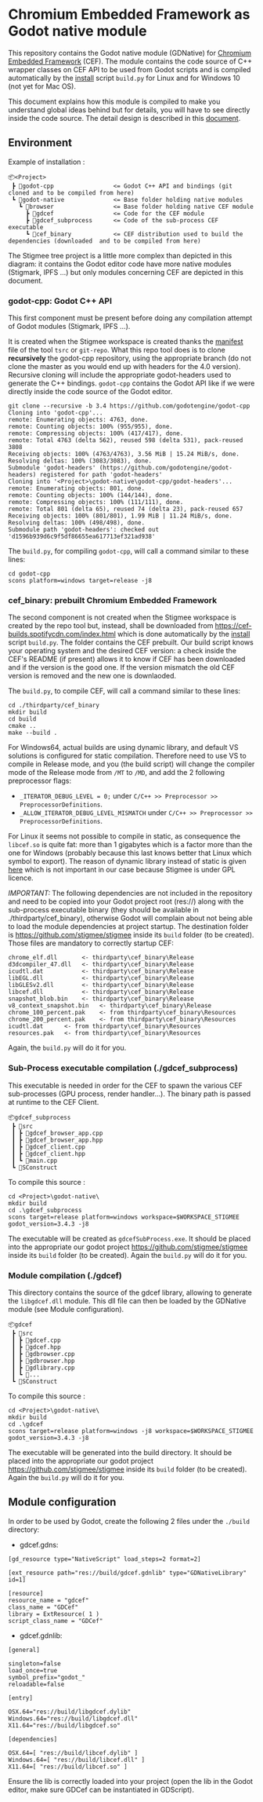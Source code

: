 # Chromium Embedded Framework as Godot native module

This repository contains the Godot native module (GDNative) for [Chromium
Embedded Framework](https://bitbucket.org/chromiumembedded/cef/wiki/Home) (CEF).
The module contains the code source of C++ wrapper classes on CEF API to be used
from Godot scripts and is compiled automatically by the
[install](https://github.com/stigmee/install) script `build.py` for Linux and
for Windows 10 (not yet for Mac OS).

This document explains how this module is compiled to make you understand global
ideas behind but for details, you will have to see directly inside the code
source. The detail design is described in this [document](doc/detailsdesign.md).

## Environment

Example of installation :

```
📦<Project>
 ┣ 📂godot-cpp                 <= Godot C++ API and bindings (git cloned and to be compiled from here)
 ┗ 📂godot-native              <= Base folder holding native modules
   ┗ 📂browser                 <= Base folder holding native CEF module
     ┣ 📂gdcef                 <= Code for the CEF module
     ┣ 📂gdcef_subprocess      <= Code of the sub-process CEF executable
     ┗ 📂cef_binary            <= CEF distribution used to build the dependencies (downloaded  and to be compiled from here)
```

The Stigmee tree project is a little more complex than depicted in this diagram:
it contains the Godot editor code have more native modules (Stigmark, IPFS ...)
but only modules concerning CEF are depicted in this document.

### godot-cpp: Godot C++ API

This first component must be present before doing any compilation attempt of
Godot modules (Stigmark, IPFS ...).

It is created when the Stigmee workspace is created thanks the
[manifest](https://github.com/stigmee/manifest) file of the tool `tsrc` or
`git-repo`.  What this repo tool does is to clone **recursively** the godot-cpp
repository, using the appropriate branch (do not clone the master as you would
end up with headers for the 4.0 version). Recursive cloning will include the
appropriate godot-headers used to generate the C++ bindings. `godot-cpp`
contains the Godot API like if we were directly inside the code source of the
Godot editor.

```
git clone --recursive -b 3.4 https://github.com/godotengine/godot-cpp
Cloning into 'godot-cpp'...
remote: Enumerating objects: 4763, done.
remote: Counting objects: 100% (955/955), done.
remote: Compressing objects: 100% (417/417), done.
remote: Total 4763 (delta 562), reused 598 (delta 531), pack-reused 3808
Receiving objects: 100% (4763/4763), 3.56 MiB | 15.24 MiB/s, done.
Resolving deltas: 100% (3083/3083), done.
Submodule 'godot-headers' (https://github.com/godotengine/godot-headers) registered for path 'godot-headers'
Cloning into '<Project>\godot-native\godot-cpp/godot-headers'...
remote: Enumerating objects: 801, done.
remote: Counting objects: 100% (144/144), done.
remote: Compressing objects: 100% (111/111), done.
remote: Total 801 (delta 65), reused 74 (delta 23), pack-reused 657
Receiving objects: 100% (801/801), 1.99 MiB | 11.24 MiB/s, done.
Resolving deltas: 100% (498/498), done.
Submodule path 'godot-headers': checked out 'd1596b939d6c9f5df86655ea617713ef321ad938'
```

The `build.py`, for compiling `godot-cpp`, will call a command similar to these
lines:

```
cd godot-cpp
scons platform=windows target=release -j8
```

### cef_binary: prebuilt Chromium Embedded Framework

The second component is not created when the Stigmee workspace is created by the
repo tool but, instead, shall be downloaded from
https://cef-builds.spotifycdn.com/index.html which is done automatically by the
[install](https://github.com/stigmee/install) script `build.py`. The folder
contains the CEF prebuilt. Our build script knows your operating system and the
desired CEF version: a check inside the CEF's README (if present) allows it to
know if CEF has been downloaded and if the version is the good one. If the
version mismatch the old CEF version is removed and the new one is downlaoded.

The `build.py`, to compile CEF, will call a command similar to these lines:

```
cd ./thirdparty/cef_binary
mkdir build
cd build
cmake ..
make --build .
```

For Windows64, actual builds are using dynamic library, and default VS solutions
is configured for static compilation. Therefore need to use VS to compile in
Release mode, and you (the build script) will change the compiler mode of the
Release mode from `/MT` to `/MD`, and add the 2 following preprocessor flags:

* `_ITERATOR_DEBUG_LEVEL = 0;`                 under `C/C++ >> Preprocessor >> PreprocessorDefinitions`.
* `_ALLOW_ITERATOR_DEBUG_LEVEL_MISMATCH`       under `C/C++ >> Preprocessor >> PreprocessorDefinitions`.

For Linux it seems not possible to compile in static, as consequence the
`libcef.so` is quite fat: more than 1 gigabytes which is a factor more than the
one for Windows (probably because this last knows better that Linux which symbol
to export). The reason of dynamic library instead of static is given
[here](https://www.magpcss.org/ceforum/viewtopic.php?f=6&t=11182) which is not
important in our case because Stigmee is under GPL licence.

*IMPORTANT:* The following dependencies are not included in the repository and
need to be copied into your Godot project root (res://) along with the
sub-process executable binary (they should be available in
./thirdparty/cef_binary), otherwise Godot will complain about not being able to
load the module dependencies at project startup. The destination folder is
https://github.com/stigmee/stigmee inside its `build` folder (to be
created). Those files are mandatory to correctly startup CEF:

```
chrome_elf.dll       <- thirdparty\cef_binary\Release
d3dcompiler_47.dll   <- thirdparty\cef_binary\Release
icudtl.dat           <- thirdparty\cef_binary\Release
libEGL.dll           <- thirdparty\cef_binary\Release
libGLESv2.dll        <- thirdparty\cef_binary\Release
libcef.dll           <- thirdparty\cef_binary\Release
snapshot_blob.bin    <- thirdparty\cef_binary\Release
v8_context_snapshot.bin   <- thirdparty\cef_binary\Release
chrome_100_percent.pak    <- from thirdparty\cef_binary\Resources
chrome_200_percent.pak    <- from thirdparty\cef_binary\Resources
icudtl.dat      <- from thirdparty\cef_binary\Resources
resources.pak   <- from thirdparty\cef_binary\Resources
```

Again, the `build.py` will do it for you.

### Sub-Process executable compilation (./gdcef_subprocess)

This executable is needed in order for the CEF to spawn the various CEF
sub-processes (GPU process, render handler...). The binary path is passed at
runtime to the CEF Client.

```
📦gdcef_subprocess
 ┣ 📂src
 ┃ ┣ 📜gdcef_browser_app.cpp
 ┃ ┣ 📜gdcef_browser_app.hpp
 ┃ ┣ 📜gdcef_client.cpp
 ┃ ┣ 📜gdcef_client.hpp
 ┃ ┗ 📜main.cpp
 ┗ 📜SConstruct
```

To compile this source :

```
cd <Project>\godot-native\
mkdir build
cd .\gdcef_subprocess
scons target=release platform=windows workspace=$WORKSPACE_STIGMEE godot_version=3.4.3 -j8
```

The executable will be created as `gdcefSubProcess.exe`. It should be placed
into the appropriate our godot project https://github.com/stigmee/stigmee inside
its `build` folder (to be created). Again the `build.py` will do it for you.

### Module compilation (./gdcef)

This directory contains the source of the gdcef library, allowing to generate
the `libgdcef.dll` module. This dll file can then be loaded by the GDNative
module (see Module configuration).

```
📦gdcef
 ┣ 📂src
 ┃ ┣ 📜gdcef.cpp
 ┃ ┣ 📜gdcef.hpp
 ┃ ┣ 📜gdbrowser.cpp
 ┃ ┣ 📜gdbrowser.hpp
 ┃ ┣ 📜gdlibrary.cpp
 ┃ ┗ 📜...
 ┗ 📜SConstruct
```

To compile this source :

```
cd <Project>\godot-native\
mkdir build
cd .\gdcef
scons target=release platform=windows -j8 workspace=$WORKSPACE_STIGMEE godot_version=3.4.3 -j8
```

The executable will be generated into the build directory. It should be placed
into the appropriate our godot project https://github.com/stigmee/stigmee inside
its `build` folder (to be created). Again the `build.py` will do it for you.

## Module configuration

In order to be used by Godot, create the following 2 files under the `./build`
directory:

- gdcef.gdns:
```
[gd_resource type="NativeScript" load_steps=2 format=2]

[ext_resource path="res://build/gdcef.gdnlib" type="GDNativeLibrary" id=1]

[resource]
resource_name = "gdcef"
class_name = "GDCef"
library = ExtResource( 1 )
script_class_name = "GDCef"
```

- gdcef.gdnlib:
```
[general]

singleton=false
load_once=true
symbol_prefix="godot_"
reloadable=false

[entry]

OSX.64="res://build/libgdcef.dylib"
Windows.64="res://build/libgdcef.dll"
X11.64="res://build/libgdcef.so"

[dependencies]

OSX.64=[ "res://build/libcef.dylib" ]
Windows.64=[ "res://build/libcef.dll" ]
X11.64=[ "res://build/libcef.so" ]
```

Ensure the lib is correctly loaded into your project (open the lib in the Godot
editor, make sure GDCef can be instantiated in GDScript).
